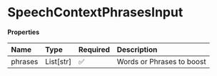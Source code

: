 # SpeechContextPhrasesInput

**Properties**

| Name    | Type      | Required | Description               |
| :------ | :-------- | :------- | :------------------------ |
| phrases | List[str] | ✅       | Words or Phrases to boost |

<!-- This file was generated by liblab | https://liblab.com/ -->
